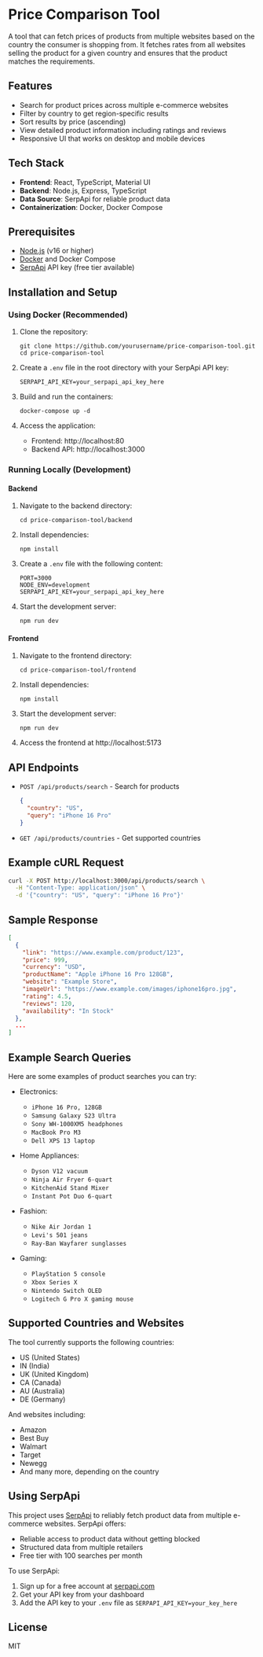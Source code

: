 # Price Comparison Tool

A tool that can fetch prices of products from multiple websites based on the country the consumer is shopping from. It fetches rates from all websites selling the product for a given country and ensures that the product matches the requirements.

## Features

- Search for product prices across multiple e-commerce websites
- Filter by country to get region-specific results
- Sort results by price (ascending)
- View detailed product information including ratings and reviews
- Responsive UI that works on desktop and mobile devices

## Tech Stack

- **Frontend**: React, TypeScript, Material UI
- **Backend**: Node.js, Express, TypeScript
- **Data Source**: SerpApi for reliable product data
- **Containerization**: Docker, Docker Compose

## Prerequisites

- [Node.js](https://nodejs.org/) (v16 or higher)
- [Docker](https://www.docker.com/) and Docker Compose
- [SerpApi](https://serpapi.com/) API key (free tier available)

## Installation and Setup

### Using Docker (Recommended)

1. Clone the repository:
   ```
   git clone https://github.com/yourusername/price-comparison-tool.git
   cd price-comparison-tool
   ```

2. Create a `.env` file in the root directory with your SerpApi API key:
   ```
   SERPAPI_API_KEY=your_serpapi_api_key_here
   ```

3. Build and run the containers:
   ```
   docker-compose up -d
   ```

4. Access the application:
   - Frontend: http://localhost:80
   - Backend API: http://localhost:3000

### Running Locally (Development)

#### Backend

1. Navigate to the backend directory:
   ```
   cd price-comparison-tool/backend
   ```

2. Install dependencies:
   ```
   npm install
   ```

3. Create a `.env` file with the following content:
   ```
   PORT=3000
   NODE_ENV=development
   SERPAPI_API_KEY=your_serpapi_api_key_here
   ```

4. Start the development server:
   ```
   npm run dev
   ```

#### Frontend

1. Navigate to the frontend directory:
   ```
   cd price-comparison-tool/frontend
   ```

2. Install dependencies:
   ```
   npm install
   ```

3. Start the development server:
   ```
   npm run dev
   ```

4. Access the frontend at http://localhost:5173

## API Endpoints

- `POST /api/products/search` - Search for products
  ```json
  {
    "country": "US",
    "query": "iPhone 16 Pro"
  }
  ```

- `GET /api/products/countries` - Get supported countries

## Example cURL Request

```bash
curl -X POST http://localhost:3000/api/products/search \
  -H "Content-Type: application/json" \
  -d '{"country": "US", "query": "iPhone 16 Pro"}'
```

## Sample Response

```json
[
  {
    "link": "https://www.example.com/product/123",
    "price": 999,
    "currency": "USD",
    "productName": "Apple iPhone 16 Pro 128GB",
    "website": "Example Store",
    "imageUrl": "https://www.example.com/images/iphone16pro.jpg",
    "rating": 4.5,
    "reviews": 120,
    "availability": "In Stock"
  },
  ...
]
```

## Example Search Queries

Here are some examples of product searches you can try:

- Electronics:
  - `iPhone 16 Pro, 128GB`
  - `Samsung Galaxy S23 Ultra`
  - `Sony WH-1000XM5 headphones`
  - `MacBook Pro M3`
  - `Dell XPS 13 laptop`

- Home Appliances:
  - `Dyson V12 vacuum`
  - `Ninja Air Fryer 6-quart`
  - `KitchenAid Stand Mixer`
  - `Instant Pot Duo 6-quart`

- Fashion:
  - `Nike Air Jordan 1`
  - `Levi's 501 jeans`
  - `Ray-Ban Wayfarer sunglasses`

- Gaming:
  - `PlayStation 5 console`
  - `Xbox Series X`
  - `Nintendo Switch OLED`
  - `Logitech G Pro X gaming mouse`

## Supported Countries and Websites

The tool currently supports the following countries:
- US (United States)
- IN (India)
- UK (United Kingdom)
- CA (Canada)
- AU (Australia)
- DE (Germany)

And websites including:
- Amazon
- Best Buy
- Walmart
- Target
- Newegg
- And many more, depending on the country

## Using SerpApi

This project uses [SerpApi](https://serpapi.com/) to reliably fetch product data from multiple e-commerce websites. SerpApi offers:

- Reliable access to product data without getting blocked
- Structured data from multiple retailers
- Free tier with 100 searches per month

To use SerpApi:

1. Sign up for a free account at [serpapi.com](https://serpapi.com/)
2. Get your API key from your dashboard
3. Add the API key to your `.env` file as `SERPAPI_API_KEY=your_key_here`

## License

MIT 